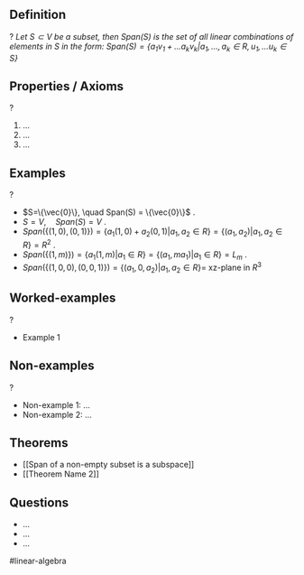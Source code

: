 ## Definition
?
*Let $S \subset V$ be a subset, then Span(S) is the set of all linear combinations of elements in S in the form:
$Span(S) = \{a_{1}v_{1}+\dots a_{k}v_{k}|a_{1},\dots,a_{k} \in R, u_{1},\dots u_{k} \in S\}$*

## Properties / Axioms
?
1. ...
2. ...
3. ...

## Examples
?
- $S=\{\vec{0}\}, \quad Span(S) = \{\vec{0}\}$
‎.
- $S=V, \quad Span(S) = V$
‎.
- $Span(\{(1,0),(0,1)\}) = \{a_{1}(1,0)+a_{2}(0,1)|a_{1},a_{2} \in R\} = \{(a_{1},a_{2})|a_{1},a_{2} \in R\} = R^2$
.
- $Span(\{(1,m)\}) = \{a_{1}(1,m)|a_{1} \in R\} = \{(a_{1},ma_{1})|a_{1} \in R\} = L_{m}$
.
- $Span(\{(1,0,0),(0,0,1)\})=\{(a_{1},0,a_{2})|a_{1},a_{2} \in R\} =$ 
xz-plane in $R^3$

## Worked-examples
?
- Example 1

## Non-examples
?
- Non-example 1: ...
- Non-example 2: ...

## Theorems
- [[Span of a non-empty subset is a subspace]]
- [[Theorem Name 2]]

## Questions
- ...
- ...
- ...



#linear-algebra
